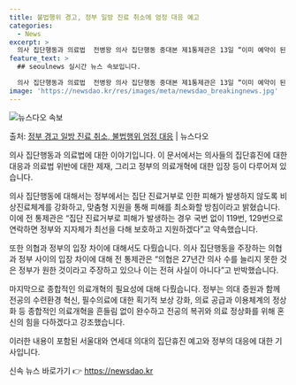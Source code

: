 ```yaml
---
title: 불법행위 경고, 정부 일방 진료 취소에 엄정 대응 예고
categories:
  - News
excerpt: >
  의사 집단행동과 의료법  전병왕 의사 집단행동 중대본 제1통제관은 13일 “이미 예약이 된 환자에게 환자의 …
feature_text: >
  ## seoulnews 실시간 뉴스 속보입니다.

  의사 집단행동과 의료법  전병왕 의사 집단행동 중대본 제1통제관은 13일 “이미 예약이 된 환자에게 환자의 …
image: 'https://newsdao.kr/res/images/meta/newsdao_breakingnews.jpg'
---
```


![뉴스다오 속보](https://newsdao.kr/res/images/meta/newsdao_breakingnews.jpg)

<p>출처: <a href="https://newsdao.kr/4231" rel="dofollow">정부 경고 일방 진료 취소, 불법행위 엄정 대응</a> | 뉴스다오</p>

의사 집단행동과 의료법에 대한 이야기입니다. 이 문서에서는 의사들의 집단휴진에 대한 대응과 의료법 위반에 대한 제재, 그리고 정부의 의료개혁에 대한 입장 등이 다루어져 있습니다.

의사 집단행동에 대해서는 정부에서는 집단 진료거부로 인한 피해가 발생하지 않도록 비상진료체계를 강화하고, 맞춤형 지원을 통해 피해를 최소화할 방침이라고 밝혔습니다. 이에 전 통제관은 “집단 진료거부로 피해가 발생하는 경우 국번 없이 119번, 129번으로 연락하면 정부와 지자체가 최선을 다해 보호하고 지원하겠다”고 약속했습니다.

또한 의협과 정부의 입장 차이에 대해서도 다뤘습니다. 의사 집단행동을 주장하는 의협과 정부 사이의 입장 차이에 대해 전 통제관은 “의협은 27년간 의사 수를 늘리지 못한 것은 정부가 원한 것이라고 주장하고 있으나 이는 전혀 사실이 아니다”고 반박했습니다.

마지막으로 종합적인 의료개혁의 필요성에 대해 다뤘습니다. 정부는 의대 증원과 함께 전공의 수련환경 혁신, 필수의료에 대한 획기적 보상 강화, 의료 공급과 이용체계의 정상화 등 종합적인 의료개혁을 흔들림 없이 완수하고 전공의 복귀와 의료 정상화를 위해 혼신의 힘을 다하겠다고 강조했습니다.

이러한 내용이 포함된 서울대와 연세대 의대의 집단휴진 예고와 정부의 대응에 대한 기사입니다. 

신속 뉴스 바로가기 👉 <a href="https://newsdao.kr" rel="dofollow">https://newsdao.kr</a>


